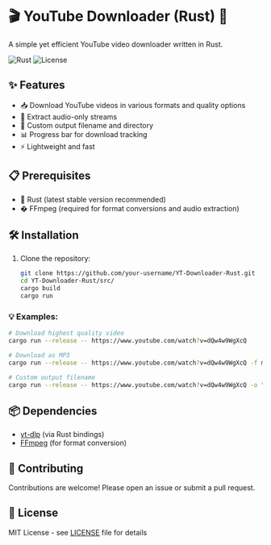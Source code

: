 # 🎬 YouTube Downloader (Rust) 🦀

A simple yet efficient YouTube video downloader written in Rust.

![Rust](https://img.shields.io/badge/Rust-1.70+-orange?logo=rust)
![License](https://img.shields.io/badge/License-MIT-blue)

## ✨ Features

- 📥 Download YouTube videos in various formats and quality options
- 🎵 Extract audio-only streams
- 📝 Custom output filename and directory
- 📊 Progress bar for download tracking
- ⚡ Lightweight and fast

## 📋 Prerequisites

- 🦀 Rust (latest stable version recommended)
- � FFmpeg (required for format conversions and audio extraction)

## 🛠️ Installation

1. Clone the repository:
   ```bash
   git clone https://github.com/your-username/YT-Downloader-Rust.git
   cd YT-Downloader-Rust/src/
   cargo build
   cargo run
   ```
### 💡 Examples:
```bash
# Download highest quality video
cargo run --release -- https://www.youtube.com/watch?v=dQw4w9WgXcQ

# Download as MP3
cargo run --release -- https://www.youtube.com/watch?v=dQw4w9WgXcQ -f mp3

# Custom output filename
cargo run --release -- https://www.youtube.com/watch?v=dQw4w9WgXcQ -o "my_video.mp4"
```

## 📦 Dependencies

- [yt-dlp](https://github.com/yt-dlp/yt-dlp) (via Rust bindings)
- [FFmpeg](https://ffmpeg.org/) (for format conversion)

## 🤝 Contributing

Contributions are welcome! Please open an issue or submit a pull request.

## 📜 License

MIT License - see [LICENSE](LICENSE) file for details
